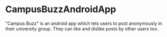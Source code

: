 # CampusBuzzAndroidApp
"Campus Buzz" is an android app which lets users to post anonymously in their university group. They can like and dislike posts by other users too.
